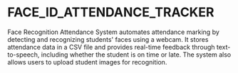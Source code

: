 # FACE_ID_ATTENDANCE_TRACKER
Face Recognition Attendance System automates attendance marking by detecting and recognizing students' faces using a webcam. It stores attendance data in a CSV file and provides real-time feedback through text-to-speech, including whether the student is on time or late. The system also allows users to upload student images for recognition.

